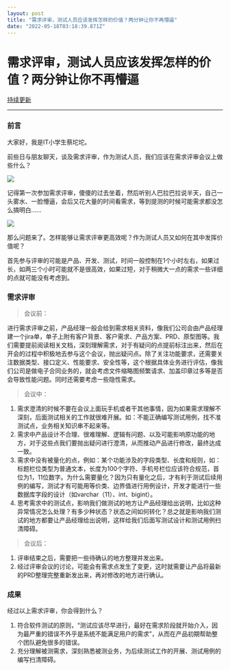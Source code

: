 ```yaml
---
layout: post
title: "需求评审，测试人员应该发挥怎样的价值？两分钟让你不再懵逼"
date: "2022-05-18T03:18:39.871Z"
---
```

需求评审，测试人员应该发挥怎样的价值？两分钟让你不再懵逼
============================

[持续更新](https://www.caituotuo.top/741eae6c.html)

* * *

### 前言

大家好，我是IT小学生蔡坨坨。

前些日与朋友聊天，谈及需求评审，作为测试人员，我们应该在需求评审会议上做些什么？

![](https://caituotuo.top/my-img/202205162202612.png)

记得第一次参加需求评审，傻傻的过去坐着，然后听别人巴拉巴拉说半天，自己一头雾水、一脸懵逼，会后又花大量的时间看需求，等到提测的时候可能需求都没怎么搞明白……

![](https://caituotuo.top/my-img/202205162325753.png)

那么问题来了。怎样能够让需求评审更高效呢？作为测试人员又如何在其中发挥价值呢？

首先参与评审的可能是产品、开发、测试，时间一般控制在1个小时左右，如果过长，如两三个小时可能就不是很高效，如果过短，对于稍微大一点的需求一些详细的点就可能没有考虑到。

### 需求评审

> 会议前：

进行需求评审之前，产品经理一般会给到需求相关资料，像我们公司会由产品经理建一个jira单，单子上附有客户背景、客户需求、产品方案、PRD、原型图等。我们需要提前阅读相关文档，深刻理解需求，对于有疑问的点提前标注出来，然后在开会的过程中积极地去参与这个会议，抛出疑问点。除了关注功能要求，还需要关注数据类型、接口定义、性能要求、安全性等，这个根据具体业务进行评估，像我们公司是做电子合同业务的，就会考虑文件缩略图频繁请求、加盖印章过多等是否会导致性能问题。同时还需要考虑一些隐性需求。

> 会议中：

1.  需求澄清的时候不要在会议上面玩手机或者干其他事情，因为如果需求理解不深刻，后面测试相关的工作就很难开展。如：不能正确编写测试用例，找不准测试点，业务相关知识串不起来等。
2.  需求中产品设计不合理、很难理解、逻辑有问题、以及可能影响原功能的地方，对于这些点我们要抛出疑问进行澄清，从而推动产品进行修改，最终达成一致。
3.  需求中没有被量化的点，例如：某个功能涉及的字段类型、长度和规则，如：标题栏位类型为普通文本，长度为100个字符、手机号栏位应该符合规范，首位为1，11位数字。为什么需要量化？因为只有量化之后，才有利于测试后续用例的编写，测试才有可能用等价类、边界值进行用例设计，开发才能进行一些数据库字段的设计（如varchar（11）、int、bigint）。
4.  思考需求中的测试点，影响我们做测试的地方让产品经理给出说明，比如这种异常情况怎么处理？有多少种状态？状态之间如何转化？总之就是影响我们测试的地方都要让产品经理给出说明，这样给我们后面写测试设计和测试用例扫清障碍。

> 会议后：

1.  评审结束之后，需要把一些待确认的地方整理并发出来。
2.  经过评审会议的讨论，可能会有需求点发生了变更，这时就需要让产品将最新的PRD整理完整重新发出来，再对修改的地方进行确认。

### 成果

经过以上需求评审，你会得到什么？

1.  符合软件测试的原则，“测试应该尽早进行，最好在需求阶段就开始介入，因为最严重的错误不外乎是系统不能满足用户的需求”，从而在产品初期帮助整个团队避免很多的错误。
2.  充分理解被测需求，深刻熟悉被测业务，为后续测试工作的开展、测试用例的编写扫清障碍。